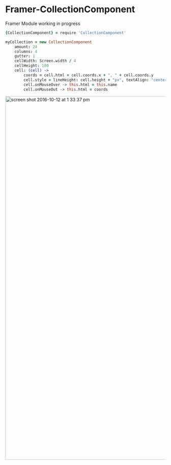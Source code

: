 # Framer-CollectionComponent
Framer Module working in progress

```coffeescript
{CollectionComponent} = require 'CollectionComponent'

myCollection = new CollectionComponent
	amount: 24
	columns: 4
	gutter: 1
	cellWidth: Screen.width / 4
	cellHeight: 100
	cell: (cell) ->
		coords = cell.html = cell.coords.x + ", " + cell.coords.y
		cell.style = lineHeight: cell.height + "px", textAlign: "center"
		cell.onMouseOver -> this.html = this.name
		cell.onMouseOut -> this.html = coords
```

<img width="1142" alt="screen shot 2016-10-12 at 1 33 37 pm" src="https://cloud.githubusercontent.com/assets/1941540/19298483/8d174202-9080-11e6-90fe-c48ec95e98de.png">

